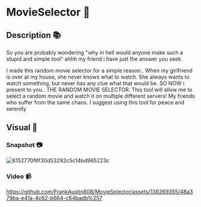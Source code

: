 # MovieSelector 🎥

## Description 📚
So you are probably wondering "why in hell would anyone make such a stupid and simple tool" ahhh my friend i have just the answer you seek. 

I made this random movie selector for a simple reason.. When my girlfriend is over at my house, she never knows what to watch. She always wants to watch something, but never has any clue what that would be. SO NOW i present to you.. THE RANDOM MOVIE SELECTOR. This tool will allow me to select a random movie and watch it on multiple different servers! My friends who suffer from the same chaos. I suggest using this tool for peace and serenity
## Visual 👀

### Snapshot 📷
![6152770f6f30d53292c5c14bd965223c](https://github.com/FrankAustin808/MovieSelector/assets/136269355/80ff996c-19a1-4b02-8d41-9de497b46ed2)

### Video 📹

https://github.com/FrankAustin808/MovieSelector/assets/136269355/48a379ba-e41a-4c62-b664-c64badb1c257

